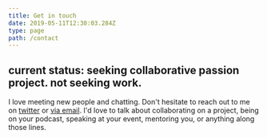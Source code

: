 ```yaml
---
title: Get in touch
date: 2019-05-11T12:30:03.284Z
type: page
path: /contact
---
```


## current status: seeking collaborative passion project. not seeking work.

I love meeting new people and chatting. Don't hesitate to reach out to me on
[twitter](https://twitter.com/vinspee) or [via email](mailto:v@vinspee.me). I'd
love to talk about collaborating on a project, being on your podcast, speaking
at your event, mentoring you, or anything along those lines.

